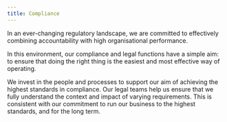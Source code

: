 ```yaml
---
title: Compliance
---
```


In an ever-changing regulatory landscape, we are committed to effectively combining accountability with high organisational performance.

In this environment, our compliance and legal functions have a simple aim: to ensure that doing the right thing is the easiest and most effective way of operating.

We invest in the people and processes to support our aim of achieving the highest standards in compliance. Our legal teams help us ensure that we fully understand the context and impact of varying requirements. This is consistent with our commitment to run our business to the highest standards, and for the long term.
